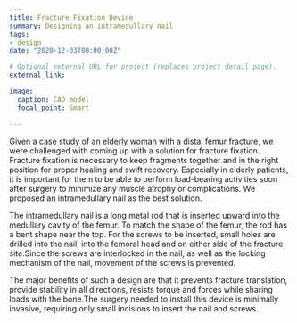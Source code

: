 ```yaml
---
title: Fracture Fixation Device
summary: Designing an intramedullary nail
tags:
- design
date: "2020-12-03T00:00:00Z"

# Optional external URL for project (replaces project detail page).
external_link: 

image:
  caption: CAD model
  focal_point: Smart

---
```


Given a case study of an elderly woman with a distal femur fracture, we were challenged with coming up with a solution for fracture fixation.
Fracture fixation is necessary to keep fragments together and in the right position for proper healing and swift recovery.
Especially in elderly patients, it is important for them to be able to perform load-bearing activities soon after surgery to minimize
any muscle atrophy or complications. We proposed an intramedullary nail as the best solution.

The intramedullary nail is a long metal rod that is inserted upward into the medullary cavity of the femur. 
To match the shape of the femur, the rod has a bent shape near the top. 
For the screws to be inserted, small holes are drilled into the nail, into the femoral head 
and on either side of the fracture site.Since the screws are interlocked in the nail, 
as well as the locking mechanism of the nail, movement of the screws is prevented. 

The major benefits of such a design are that it prevents fracture translation, provide stability in all directions,
resists torque and forces while sharing loads with the bone.The surgery needed to install this device is minimally invasive,
requiring only small incisions to insert the nail and screws.